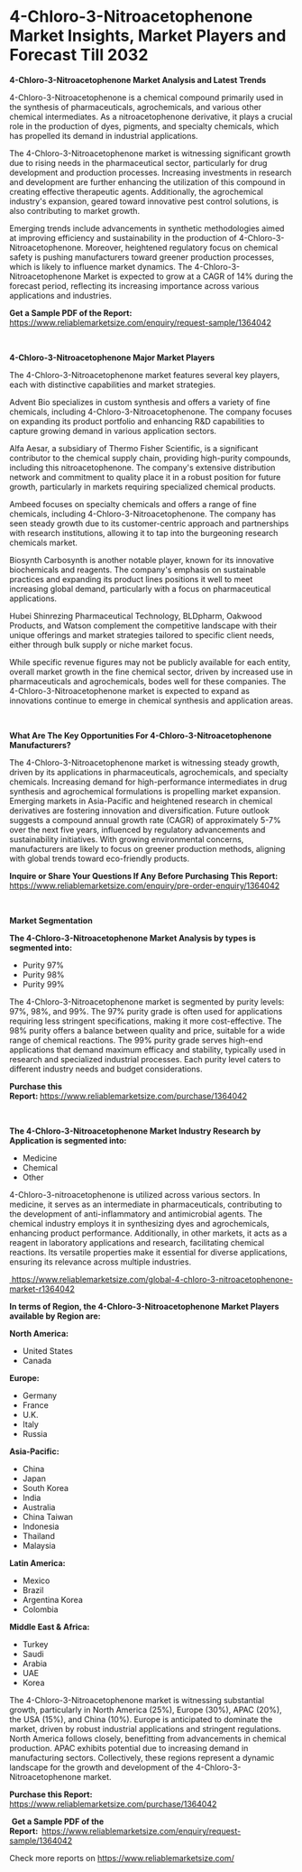 <p><h1>4-Chloro-3-Nitroacetophenone Market Insights, Market Players and Forecast Till 2032</h1></p><p><strong>4-Chloro-3-Nitroacetophenone Market Analysis and Latest Trends</strong></p>
<p><p>4-Chloro-3-Nitroacetophenone is a chemical compound primarily used in the synthesis of pharmaceuticals, agrochemicals, and various other chemical intermediates. As a nitroacetophenone derivative, it plays a crucial role in the production of dyes, pigments, and specialty chemicals, which has propelled its demand in industrial applications.</p><p>The 4-Chloro-3-Nitroacetophenone market is witnessing significant growth due to rising needs in the pharmaceutical sector, particularly for drug development and production processes. Increasing investments in research and development are further enhancing the utilization of this compound in creating effective therapeutic agents. Additionally, the agrochemical industry's expansion, geared toward innovative pest control solutions, is also contributing to market growth. </p><p>Emerging trends include advancements in synthetic methodologies aimed at improving efficiency and sustainability in the production of 4-Chloro-3-Nitroacetophenone. Moreover, heightened regulatory focus on chemical safety is pushing manufacturers toward greener production processes, which is likely to influence market dynamics. The 4-Chloro-3-Nitroacetophenone Market is expected to grow at a CAGR of 14% during the forecast period, reflecting its increasing importance across various applications and industries.</p></p>
<p><strong>Get a Sample PDF of the Report:&nbsp;</strong> <a href="https://www.reliablemarketsize.com/enquiry/request-sample/1364042?utm_campaign=1884&utm_medium=2&utm_source=Github&utm_content=ia&utm_term=03022025&utm_id=4-chloro-3-nitroacetophenone">https://www.reliablemarketsize.com/enquiry/request-sample/1364042</a></p>
<p>&nbsp;</p>
<p><strong>4-Chloro-3-Nitroacetophenone Major Market Players</strong></p>
<p><p>The 4-Chloro-3-Nitroacetophenone market features several key players, each with distinctive capabilities and market strategies.</p><p>Advent Bio specializes in custom synthesis and offers a variety of fine chemicals, including 4-Chloro-3-Nitroacetophenone. The company focuses on expanding its product portfolio and enhancing R&D capabilities to capture growing demand in various application sectors. </p><p>Alfa Aesar, a subsidiary of Thermo Fisher Scientific, is a significant contributor to the chemical supply chain, providing high-purity compounds, including this nitroacetophenone. The company's extensive distribution network and commitment to quality place it in a robust position for future growth, particularly in markets requiring specialized chemical products.</p><p>Ambeed focuses on specialty chemicals and offers a range of fine chemicals, including 4-Chloro-3-Nitroacetophenone. The company has seen steady growth due to its customer-centric approach and partnerships with research institutions, allowing it to tap into the burgeoning research chemicals market.</p><p>Biosynth Carbosynth is another notable player, known for its innovative biochemicals and reagents. The company's emphasis on sustainable practices and expanding its product lines positions it well to meet increasing global demand, particularly with a focus on pharmaceutical applications.</p><p>Hubei Shinrezing Pharmaceutical Technology, BLDpharm, Oakwood Products, and Watson complement the competitive landscape with their unique offerings and market strategies tailored to specific client needs, either through bulk supply or niche market focus.</p><p>While specific revenue figures may not be publicly available for each entity, overall market growth in the fine chemical sector, driven by increased use in pharmaceuticals and agrochemicals, bodes well for these companies. The 4-Chloro-3-Nitroacetophenone market is expected to expand as innovations continue to emerge in chemical synthesis and application areas.</p></p>
<p>&nbsp;</p>
<p><strong>What Are The Key Opportunities For 4-Chloro-3-Nitroacetophenone Manufacturers?</strong></p>
<p><p>The 4-Chloro-3-Nitroacetophenone market is witnessing steady growth, driven by its applications in pharmaceuticals, agrochemicals, and specialty chemicals. Increasing demand for high-performance intermediates in drug synthesis and agrochemical formulations is propelling market expansion. Emerging markets in Asia-Pacific and heightened research in chemical derivatives are fostering innovation and diversification. Future outlook suggests a compound annual growth rate (CAGR) of approximately 5-7% over the next five years, influenced by regulatory advancements and sustainability initiatives. With growing environmental concerns, manufacturers are likely to focus on greener production methods, aligning with global trends toward eco-friendly products.</p></p>
<p><strong>Inquire or Share Your Questions If Any Before Purchasing This Report:</strong> <a href="https://www.reliablemarketsize.com/enquiry/pre-order-enquiry/1364042?utm_campaign=1884&utm_medium=2&utm_source=Github&utm_content=ia&utm_term=03022025&utm_id=4-chloro-3-nitroacetophenone">https://www.reliablemarketsize.com/enquiry/pre-order-enquiry/1364042</a></p>
<p>&nbsp;</p>
<p><strong>Market Segmentation</strong></p>
<p><strong>The 4-Chloro-3-Nitroacetophenone Market Analysis by types is segmented into:</strong></p>
<p><ul><li>Purity 97%</li><li>Purity 98%</li><li>Purity 99%</li></ul></p>
<p><p>The 4-Chloro-3-Nitroacetophenone market is segmented by purity levels: 97%, 98%, and 99%. The 97% purity grade is often used for applications requiring less stringent specifications, making it more cost-effective. The 98% purity offers a balance between quality and price, suitable for a wide range of chemical reactions. The 99% purity grade serves high-end applications that demand maximum efficacy and stability, typically used in research and specialized industrial processes. Each purity level caters to different industry needs and budget considerations.</p></p>
<p><strong>Purchase this Report:&nbsp;</strong><a href="https://www.reliablemarketsize.com/purchase/1364042?utm_campaign=1884&utm_medium=2&utm_source=Github&utm_content=ia&utm_term=03022025&utm_id=4-chloro-3-nitroacetophenone">https://www.reliablemarketsize.com/purchase/1364042</a></p>
<p>&nbsp;</p>
<p><strong>The 4-Chloro-3-Nitroacetophenone Market Industry Research by Application is segmented into:</strong></p>
<p><ul><li>Medicine</li><li>Chemical</li><li>Other</li></ul></p>
<p><p>4-Chloro-3-nitroacetophenone is utilized across various sectors. In medicine, it serves as an intermediate in pharmaceuticals, contributing to the development of anti-inflammatory and antimicrobial agents. The chemical industry employs it in synthesizing dyes and agrochemicals, enhancing product performance. Additionally, in other markets, it acts as a reagent in laboratory applications and research, facilitating chemical reactions. Its versatile properties make it essential for diverse applications, ensuring its relevance across multiple industries.</p></p>
<p><a href="https://www.reliablemarketsize.com/global-4-chloro-3-nitroacetophenone-market-r1364042?utm_campaign=1884&utm_medium=2&utm_source=Github&utm_content=ia&utm_term=03022025&utm_id=4-chloro-3-nitroacetophenone">&nbsp;https://www.reliablemarketsize.com/global-4-chloro-3-nitroacetophenone-market-r1364042</a></p>
<p><strong>In terms of Region, the 4-Chloro-3-Nitroacetophenone Market Players available by Region are:</strong></p>
<p>
    <p> <strong> North America: </strong>
        <ul>
            <li>United States</li>
            <li>Canada</li>
        </ul>
        </p> 
    <p> <strong> Europe: </strong>
        <ul>
            <li>Germany</li>
            <li>France</li>
            <li>U.K.</li>
            <li>Italy</li>
            <li>Russia</li>
        </ul>
        </p> 
    <p> <strong> Asia-Pacific: </strong>
        <ul>
            <li>China</li>
            <li>Japan</li>
            <li>South Korea</li>
            <li>India</li>
            <li>Australia</li>
            <li>China Taiwan</li>
            <li>Indonesia</li>
            <li>Thailand</li>
            <li>Malaysia</li>
        </ul>
        </p> 
    <p> <strong> Latin America: </strong>
        <ul>
            <li>Mexico</li>
            <li>Brazil</li>
            <li>Argentina Korea</li>
            <li>Colombia</li>
        </ul>
        </p> 
    <p> <strong> Middle East & Africa: </strong>
        <ul>
            <li>Turkey</li>
            <li>Saudi</li>
            <li>Arabia</li>
            <li>UAE</li>
            <li>Korea</li>
        </ul>
    </p>
    </p>
<p><p>The 4-Chloro-3-Nitroacetophenone market is witnessing substantial growth, particularly in North America (25%), Europe (30%), APAC (20%), the USA (15%), and China (10%). Europe is anticipated to dominate the market, driven by robust industrial applications and stringent regulations. North America follows closely, benefitting from advancements in chemical production. APAC exhibits potential due to increasing demand in manufacturing sectors. Collectively, these regions represent a dynamic landscape for the growth and development of the 4-Chloro-3-Nitroacetophenone market.</p></p>
<p><strong>Purchase this Report: </strong><a href="https://www.reliablemarketsize.com/purchase/1364042?utm_campaign=1884&utm_medium=2&utm_source=Github&utm_content=ia&utm_term=03022025&utm_id=4-chloro-3-nitroacetophenone">https://www.reliablemarketsize.com/purchase/1364042</a></p>
<p>&nbsp;<strong>Get a Sample PDF of the Report:&nbsp;&nbsp;</strong><a href="https://www.reliablemarketsize.com/enquiry/request-sample/1364042?utm_campaign=1884&utm_medium=2&utm_source=Github&utm_content=ia&utm_term=03022025&utm_id=4-chloro-3-nitroacetophenone">https://www.reliablemarketsize.com/enquiry/request-sample/1364042</a></p>
<p><strong></strong></p>
<p>Check more reports on <a href="https://www.reliablemarketsize.com/?utm_campaign=1884&utm_medium=2&utm_source=Github&utm_content=ia&utm_term=03022025&utm_id=4-chloro-3-nitroacetophenone">https://www.reliablemarketsize.com/</a></p>